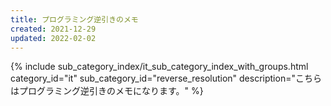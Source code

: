```yaml
---
title: プログラミング逆引きのメモ
created: 2021-12-29
updated: 2022-02-02
---
```

{% include sub_category_index/it_sub_category_index_with_groups.html
    category_id="it"
    sub_category_id="reverse_resolution"
    description="こちらはプログラミング逆引きのメモになります。" %}
